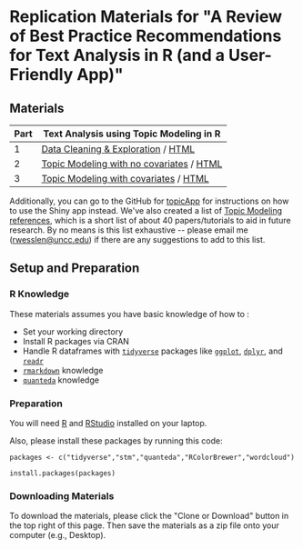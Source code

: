 # Replication Materials for "A Review of Best Practice Recommendations for Text Analysis in R (and a User-Friendly App)"

## Materials

| Part | Text Analysis using Topic Modeling in R   |
| ------------------- | ------------------------------------------------------- |
| 1      | [Data Cleaning & Exploration](./01-datacleaning-exploration.Rmd) / [HTML](https://rawgit.com/wesslen/text-analysis-org-science/master/01-datacleaning-exploration.html) |
| 2      | [Topic Modeling with no covariates](./02-topicmodel-nocovariates.Rmd) / [HTML](https://rawgit.com/wesslen/text-analysis-org-science/master/02-topicmodel-nocovariates.html) |
| 3      | [Topic Modeling with covariates](./03-stm-covariates.Rmd) / [HTML](https://rawgit.com/wesslen/text-analysis-org-science/master/03-stm-covariates.html) |

Additionally, you can go to the GitHub for [topicApp](https://github.com/wesslen/topicApp/) for instructions on how to use the Shiny app instead. We've also created a list of [Topic Modeling references](https://rawgit.com/wesslen/text-analysis-org-science/master/TopicModelingReadingList.html), which is a short list of about 40 papers/tutorials to aid in future research. By no means is this list exhaustive -- please email me (rwesslen@uncc.edu) if there are any suggestions to add to this list.

## Setup and Preparation

### R Knowledge

These materials assumes you have basic knowledge of how to :

* Set your working directory
* Install R packages via CRAN
* Handle R dataframes with [`tidyverse`](http://tidyverse.org/) packages like [`ggplot`](http://ggplot2.tidyverse.org/), [`dplyr`](http://dplyr.tidyverse.org/), and [`readr`](http://readr.tidyverse.org/)
* [`rmarkdown`](http://rmarkdown.rstudio.com/articles_intro.html) knowledge
* [`quanteda`](http://quanteda.io/index.html) knowledge


### Preparation

You will need [R](https://cran.r-project.org/) and [RStudio](https://www.rstudio.com/) installed on your laptop. 

Also, please install these packages by running this code:

```{r}
packages <- c("tidyverse","stm","quanteda","RColorBrewer","wordcloud")

install.packages(packages)
```

### Downloading Materials

To download the materials, please click the "Clone or Download" button in the top right of this page. Then save the materials as a zip file onto your computer (e.g., Desktop). 

